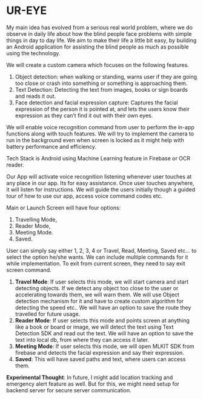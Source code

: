 # UR-EYE

My main idea has evolved from a serious real world problem, where we do observe in daily life about how the blind people face problems with simple things in day to day life.
We aim to make their life a little bit easy, by building an Android application for assisting the blind people as much as possible using the technology.

We will create a custom camera which focuses on the following features.
1. Object detection: when walking or standing, warns user if they are going too close or crash into something or something is approaching them.
2. Text Detection: Detecting the text from images, books or sign boards and reads it out.
3. Face detection and facial expression capture: Captures the facial expression of the person it is pointed at, and lets the users know their expression as they can’t find it out with their own eyes.

We will enable voice recognition command from user to perform the in-app functions along with touch features. We will try to implement the camera to run in the background even
when screen is locked as it might help with battery performance and efficiency.

Tech Stack is Android using Machine Learning feature in Firebase or OCR reader. 

Our App will activate voice recognition listening whenever user touches at any place in our app. Its for easy assistance. Once user touches anywhere, it will listen for 
instructions. We will guide the users initially though a guided tour of how to use our app, access voice command codes etc. 

Main or Launch Screen will have four options:
1.	Travelling Mode,
2.	Reader Mode,
3.	Meeting Mode.
4.	Saved.

User can simply say either 1, 2, 3, 4 or Travel, Read, Meeting, Saved etc… to select the option he/she wants. We can include multiple commands for it while implementation.
To exit from current screen, they need to say exit screen command.

1.	<b>Travel Mode</b>: If user selects this mode, we will start camera and start detecting objects. If we detect any object too close to the user or accelerating towards them,
    we will warn them. We will use Object detection mechanism for it and have to create custom algorithm for detecting the speed etc.. We will have an option to save the route 
    they travelled for future usage.
2.	<b>Reader Mode</b>: If user selects this mode and points screen at anything like a book or board or image, we will detect the text using Text Detection SDK and read out the 
    text. We will have an option to save the text into local db, from where they can access it later.
3.	<b>Meeting Mode</b>: If user selects this mode, we will open MLKIT SDK from firebase and detects the facial expression and say their expression.
4.	<b>Saved</b>: This will have saved paths and text, where users can access them.

<b>Experimental Thought</b>: In future, I might add location tracking and emergency alert feature as well. But for this, we might need setup for backend server for secure server communication.




